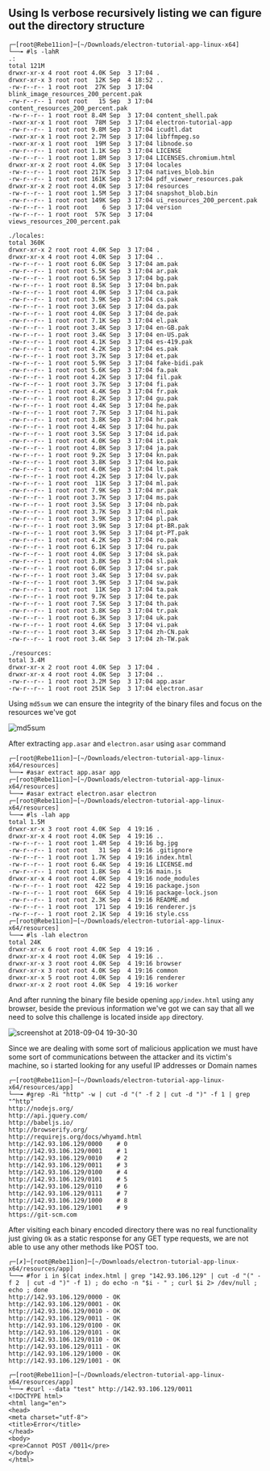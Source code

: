 ## Using ls verbose recursively listing we can figure out the directory structure

```assembly
┌─[root@Rebe11ion]─[~/Downloads/electron-tutorial-app-linux-x64]
└──╼ #ls -lahR
.:
total 121M
drwxr-xr-x 4 root root 4.0K Sep  3 17:04 .
drwxr-xr-x 3 root root  12K Sep  4 18:52 ..
-rw-r--r-- 1 root root  27K Sep  3 17:04 blink_image_resources_200_percent.pak
-rw-r--r-- 1 root root   15 Sep  3 17:04 content_resources_200_percent.pak
-rw-r--r-- 1 root root 8.4M Sep  3 17:04 content_shell.pak
-rwxr-xr-x 1 root root  78M Sep  3 17:04 electron-tutorial-app
-rw-r--r-- 1 root root 9.8M Sep  3 17:04 icudtl.dat
-rwxr-xr-x 1 root root 2.7M Sep  3 17:04 libffmpeg.so
-rwxr-xr-x 1 root root  19M Sep  3 17:04 libnode.so
-rw-r--r-- 1 root root 1.1K Sep  3 17:04 LICENSE
-rw-r--r-- 1 root root 1.8M Sep  3 17:04 LICENSES.chromium.html
drwxr-xr-x 2 root root 4.0K Sep  3 17:04 locales
-rw-r--r-- 1 root root 217K Sep  3 17:04 natives_blob.bin
-rw-r--r-- 1 root root 161K Sep  3 17:04 pdf_viewer_resources.pak
drwxr-xr-x 2 root root 4.0K Sep  3 17:04 resources
-rw-r--r-- 1 root root 1.5M Sep  3 17:04 snapshot_blob.bin
-rw-r--r-- 1 root root 149K Sep  3 17:04 ui_resources_200_percent.pak
-rw-r--r-- 1 root root    6 Sep  3 17:04 version
-rw-r--r-- 1 root root  57K Sep  3 17:04 views_resources_200_percent.pak

./locales:
total 360K
drwxr-xr-x 2 root root 4.0K Sep  3 17:04 .
drwxr-xr-x 4 root root 4.0K Sep  3 17:04 ..
-rw-r--r-- 1 root root 6.0K Sep  3 17:04 am.pak
-rw-r--r-- 1 root root 5.5K Sep  3 17:04 ar.pak
-rw-r--r-- 1 root root 6.5K Sep  3 17:04 bg.pak
-rw-r--r-- 1 root root 8.5K Sep  3 17:04 bn.pak
-rw-r--r-- 1 root root 4.0K Sep  3 17:04 ca.pak
-rw-r--r-- 1 root root 3.9K Sep  3 17:04 cs.pak
-rw-r--r-- 1 root root 3.6K Sep  3 17:04 da.pak
-rw-r--r-- 1 root root 4.0K Sep  3 17:04 de.pak
-rw-r--r-- 1 root root 7.1K Sep  3 17:04 el.pak
-rw-r--r-- 1 root root 3.4K Sep  3 17:04 en-GB.pak
-rw-r--r-- 1 root root 3.4K Sep  3 17:04 en-US.pak
-rw-r--r-- 1 root root 4.1K Sep  3 17:04 es-419.pak
-rw-r--r-- 1 root root 4.2K Sep  3 17:04 es.pak
-rw-r--r-- 1 root root 3.7K Sep  3 17:04 et.pak
-rw-r--r-- 1 root root 5.9K Sep  3 17:04 fake-bidi.pak
-rw-r--r-- 1 root root 5.6K Sep  3 17:04 fa.pak
-rw-r--r-- 1 root root 4.2K Sep  3 17:04 fil.pak
-rw-r--r-- 1 root root 3.7K Sep  3 17:04 fi.pak
-rw-r--r-- 1 root root 4.4K Sep  3 17:04 fr.pak
-rw-r--r-- 1 root root 8.2K Sep  3 17:04 gu.pak
-rw-r--r-- 1 root root 4.4K Sep  3 17:04 he.pak
-rw-r--r-- 1 root root 7.7K Sep  3 17:04 hi.pak
-rw-r--r-- 1 root root 3.8K Sep  3 17:04 hr.pak
-rw-r--r-- 1 root root 4.4K Sep  3 17:04 hu.pak
-rw-r--r-- 1 root root 3.5K Sep  3 17:04 id.pak
-rw-r--r-- 1 root root 4.0K Sep  3 17:04 it.pak
-rw-r--r-- 1 root root 4.8K Sep  3 17:04 ja.pak
-rw-r--r-- 1 root root 9.2K Sep  3 17:04 kn.pak
-rw-r--r-- 1 root root 3.8K Sep  3 17:04 ko.pak
-rw-r--r-- 1 root root 4.0K Sep  3 17:04 lt.pak
-rw-r--r-- 1 root root 4.2K Sep  3 17:04 lv.pak
-rw-r--r-- 1 root root  11K Sep  3 17:04 ml.pak
-rw-r--r-- 1 root root 7.9K Sep  3 17:04 mr.pak
-rw-r--r-- 1 root root 3.7K Sep  3 17:04 ms.pak
-rw-r--r-- 1 root root 3.5K Sep  3 17:04 nb.pak
-rw-r--r-- 1 root root 3.7K Sep  3 17:04 nl.pak
-rw-r--r-- 1 root root 3.9K Sep  3 17:04 pl.pak
-rw-r--r-- 1 root root 3.9K Sep  3 17:04 pt-BR.pak
-rw-r--r-- 1 root root 3.9K Sep  3 17:04 pt-PT.pak
-rw-r--r-- 1 root root 4.2K Sep  3 17:04 ro.pak
-rw-r--r-- 1 root root 6.1K Sep  3 17:04 ru.pak
-rw-r--r-- 1 root root 4.0K Sep  3 17:04 sk.pak
-rw-r--r-- 1 root root 3.8K Sep  3 17:04 sl.pak
-rw-r--r-- 1 root root 6.0K Sep  3 17:04 sr.pak
-rw-r--r-- 1 root root 3.4K Sep  3 17:04 sv.pak
-rw-r--r-- 1 root root 3.9K Sep  3 17:04 sw.pak
-rw-r--r-- 1 root root  11K Sep  3 17:04 ta.pak
-rw-r--r-- 1 root root 9.7K Sep  3 17:04 te.pak
-rw-r--r-- 1 root root 7.5K Sep  3 17:04 th.pak
-rw-r--r-- 1 root root 3.8K Sep  3 17:04 tr.pak
-rw-r--r-- 1 root root 6.3K Sep  3 17:04 uk.pak
-rw-r--r-- 1 root root 4.6K Sep  3 17:04 vi.pak
-rw-r--r-- 1 root root 3.4K Sep  3 17:04 zh-CN.pak
-rw-r--r-- 1 root root 3.4K Sep  3 17:04 zh-TW.pak

./resources:
total 3.4M
drwxr-xr-x 2 root root 4.0K Sep  3 17:04 .
drwxr-xr-x 4 root root 4.0K Sep  3 17:04 ..
-rw-r--r-- 1 root root 3.2M Sep  3 17:04 app.asar
-rw-r--r-- 1 root root 251K Sep  3 17:04 electron.asar
```

Using `md5sum` we can ensure the integrity of the binary files and focus on the resources we've got

![md5sum](https://user-images.githubusercontent.com/22657154/45045997-1e406900-b075-11e8-9886-254fe4e42855.png)

After extracting ```app.asar``` and ```electron.asar``` using ```asar``` command

```assembly
┌─[root@Rebe11ion]─[~/Downloads/electron-tutorial-app-linux-x64/resources]
└──╼ #asar extract app.asar app
┌─[root@Rebe11ion]─[~/Downloads/electron-tutorial-app-linux-x64/resources]
└──╼ #asar extract electron.asar electron
┌─[root@Rebe11ion]─[~/Downloads/electron-tutorial-app-linux-x64/resources]
└──╼ #ls -lah app
total 1.5M
drwxr-xr-x 3 root root 4.0K Sep  4 19:16 .
drwxr-xr-x 4 root root 4.0K Sep  4 19:16 ..
-rw-r--r-- 1 root root 1.4M Sep  4 19:16 bg.jpg
-rw-r--r-- 1 root root   31 Sep  4 19:16 .gitignore
-rw-r--r-- 1 root root 1.7K Sep  4 19:16 index.html
-rw-r--r-- 1 root root 6.4K Sep  4 19:16 LICENSE.md
-rw-r--r-- 1 root root 1.8K Sep  4 19:16 main.js
drwxr-xr-x 4 root root 4.0K Sep  4 19:16 node_modules
-rw-r--r-- 1 root root  422 Sep  4 19:16 package.json
-rw-r--r-- 1 root root  66K Sep  4 19:16 package-lock.json
-rw-r--r-- 1 root root 2.3K Sep  4 19:16 README.md
-rw-r--r-- 1 root root  171 Sep  4 19:16 renderer.js
-rw-r--r-- 1 root root 2.1K Sep  4 19:16 style.css
┌─[root@Rebe11ion]─[~/Downloads/electron-tutorial-app-linux-x64/resources]
└──╼ #ls -lah electron
total 24K
drwxr-xr-x 6 root root 4.0K Sep  4 19:16 .
drwxr-xr-x 4 root root 4.0K Sep  4 19:16 ..
drwxr-xr-x 3 root root 4.0K Sep  4 19:16 browser
drwxr-xr-x 3 root root 4.0K Sep  4 19:16 common
drwxr-xr-x 5 root root 4.0K Sep  4 19:16 renderer
drwxr-xr-x 2 root root 4.0K Sep  4 19:16 worker
```
And after running the binary file beside opening ```app/index.html``` using any browser, beside the previous information we've got we can say that all we need to solve this challenge is located inside ```app``` directory.

![screenshot at 2018-09-04 19-30-30](https://user-images.githubusercontent.com/22657154/45047334-0e2a8880-b079-11e8-88c2-44c538364e17.png)

Since we are dealing with some sort of malicious application we must have some sort of communications between the attacker and its victim's machine, so i started looking for any useful IP addresses or Domain names 

```assembly
┌─[root@Rebe11ion]─[~/Downloads/electron-tutorial-app-linux-x64/resources/app]
└──╼ #grep -Ri "http" -w | cut -d "(" -f 2 | cut -d ")" -f 1 | grep "^http"
http://nodejs.org/
http://api.jquery.com/
http://babeljs.io/
http://browserify.org/
http://requirejs.org/docs/whyamd.html
http://142.93.106.129/0000    # 0
http://142.93.106.129/0001    # 1 
http://142.93.106.129/0010    # 2
http://142.93.106.129/0011    # 3 
http://142.93.106.129/0100    # 4 
http://142.93.106.129/0101    # 5 
http://142.93.106.129/0110    # 6 
http://142.93.106.129/0111    # 7
http://142.93.106.129/1000    # 8
http://142.93.106.129/1001    # 9 
https://git-scm.com
```

After visiting each binary encoded directory there was no real functionality just giving ```Ok``` as a static response for any GET type requests, we are not able to use any other methods like POST too.

```assembly
┌─[✗]─[root@Rebe11ion]─[~/Downloads/electron-tutorial-app-linux-x64/resources/app]
└──╼ #for i in $(cat index.html | grep "142.93.106.129" | cut -d "(" -f 2  | cut -d ")" -f 1) ; do echo -n "$i - " ; curl $i 2> /dev/null ; echo ; done
http://142.93.106.129/0000 - OK
http://142.93.106.129/0001 - OK
http://142.93.106.129/0010 - OK
http://142.93.106.129/0011 - OK
http://142.93.106.129/0100 - OK
http://142.93.106.129/0101 - OK
http://142.93.106.129/0110 - OK
http://142.93.106.129/0111 - OK
http://142.93.106.129/1000 - OK
http://142.93.106.129/1001 - OK
```

```assembly
┌─[root@Rebe11ion]─[~/Downloads/electron-tutorial-app-linux-x64/resources/app]
└──╼ #curl --data "test" http://142.93.106.129/0011
<!DOCTYPE html>
<html lang="en">
<head>
<meta charset="utf-8">
<title>Error</title>
</head>
<body>
<pre>Cannot POST /0011</pre>
</body>
</html>
```

